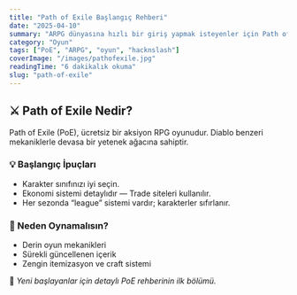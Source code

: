 ```yaml
---
title: "Path of Exile Başlangıç Rehberi"
date: "2025-04-10"
summary: "ARPG dünyasına hızlı bir giriş yapmak isteyenler için Path of Exile rehberi."
category: "Oyun"
tags: ["PoE", "ARPG", "oyun", "hacknslash"]
coverImage: "/images/pathofexile.jpg"
readingTime: "6 dakikalık okuma"
slug: "path-of-exile"
---
```


## ⚔️ Path of Exile Nedir?

Path of Exile (PoE), ücretsiz bir aksiyon RPG oyunudur. Diablo benzeri mekaniklerle devasa bir yetenek ağacına sahiptir.

### 💡 Başlangıç İpuçları

- Karakter sınıfınızı iyi seçin.
- Ekonomi sistemi detaylıdır — Trade siteleri kullanılır.
- Her sezonda “league” sistemi vardır; karakterler sıfırlanır.

### 🧠 Neden Oynamalısın?

- Derin oyun mekanikleri
- Sürekli güncellenen içerik
- Zengin itemizasyon ve craft sistemi

📜 *Yeni başlayanlar için detaylı PoE rehberinin ilk bölümü.*
